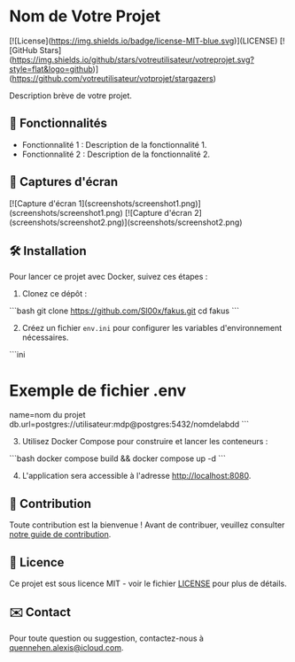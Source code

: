 # Nom de Votre Projet

\[!\[License](https://img.shields.io/badge/license-MIT-blue.svg)\](LICENSE)
\[!\[GitHub Stars](https://img.shields.io/github/stars/votreutilisateur/votreprojet.svg?style=flat&logo=github)\](https://github.com/votreutilisateur/votprojet/stargazers)

Description brève de votre projet.

## 🚀 Fonctionnalités

- Fonctionnalité 1 : Description de la fonctionnalité 1.
- Fonctionnalité 2 : Description de la fonctionnalité 2.

## 📸 Captures d'écran

\[!\[Capture d'écran 1](screenshots/screenshot1.png)\](screenshots/screenshot1.png)
\[!\[Capture d'écran 2](screenshots/screenshot2.png)\](screenshots/screenshot2.png)

## 🛠 Installation

Pour lancer ce projet avec Docker, suivez ces étapes :

1. Clonez ce dépôt :

\```bash
git clone https://github.com/Sl00x/fakus.git
cd fakus
\```

2. Créez un fichier `env.ini` pour configurer les variables d'environnement nécessaires.

\```ini
# Exemple de fichier .env
name=nom du projet
db.url=postgres://utilisateur:mdp@postgres:5432/nomdelabdd
\```

3. Utilisez Docker Compose pour construire et lancer les conteneurs :

\```bash
docker compose build && docker compose up -d
\```

4. L'application sera accessible à l'adresse [http://localhost:8080](http://localhost:8080).

## 🤝 Contribution

Toute contribution est la bienvenue ! Avant de contribuer, veuillez consulter [notre guide de contribution](CONTRIBUTING.md).

## 📝 Licence

Ce projet est sous licence MIT - voir le fichier [LICENSE](LICENSE) pour plus de détails.

## ✉️ Contact

Pour toute question ou suggestion, contactez-nous à [quennehen.alexis@icloud.com](mailto:quennehen.alexis@icloud.com).
